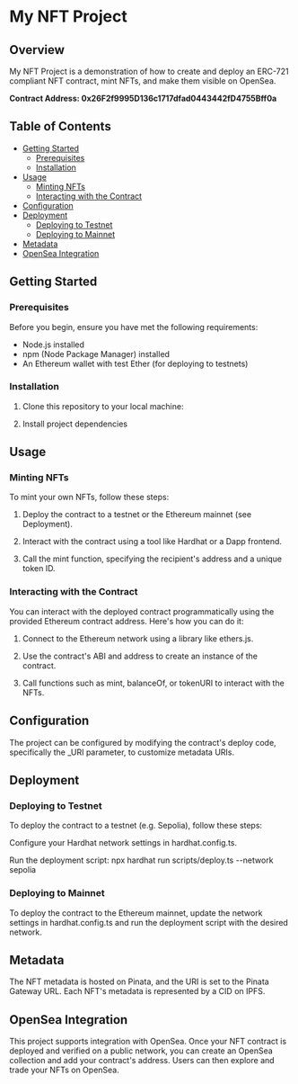# My NFT Project

## Overview

My NFT Project is a demonstration of how to create and deploy an ERC-721 compliant NFT contract, mint NFTs, and make them visible on OpenSea.

**Contract Address: 0x26F2f9995D136c1717dfad0443442fD4755Bff0a**

## Table of Contents

- [Getting Started](#getting-started)
  - [Prerequisites](#prerequisites)
  - [Installation](#installation)
- [Usage](#usage)
  - [Minting NFTs](#minting-nfts)
  - [Interacting with the Contract](#interacting-with-the-contract)
- [Configuration](#configuration)
- [Deployment](#deployment)
  - [Deploying to Testnet](#deploying-to-testnet)
  - [Deploying to Mainnet](#deploying-to-mainnet)
- [Metadata](#metadata)
- [OpenSea Integration](#opensea-integration)

## Getting Started

### Prerequisites

Before you begin, ensure you have met the following requirements:

- Node.js installed
- npm (Node Package Manager) installed
- An Ethereum wallet with test Ether (for deploying to testnets)

### Installation

1. Clone this repository to your local machine:

2. Install project dependencies

## Usage

### Minting NFTs

To mint your own NFTs, follow these steps:

1. Deploy the contract to a testnet or the Ethereum mainnet (see Deployment).

2. Interact with the contract using a tool like Hardhat or a Dapp frontend.

3. Call the mint function, specifying the recipient's address and a unique token ID.

### Interacting with the Contract

You can interact with the deployed contract programmatically using the provided Ethereum contract address. Here's how you can do it:

1. Connect to the Ethereum network using a library like ethers.js.

2. Use the contract's ABI and address to create an instance of the contract.

3. Call functions such as mint, balanceOf, or tokenURI to interact with the NFTs.

## Configuration

The project can be configured by modifying the contract's deploy code, specifically the \_URI parameter, to customize metadata URIs.

## Deployment

### Deploying to Testnet

To deploy the contract to a testnet (e.g. Sepolia), follow these steps:

Configure your Hardhat network settings in hardhat.config.ts.

Run the deployment script: npx hardhat run scripts/deploy.ts --network sepolia

### Deploying to Mainnet

To deploy the contract to the Ethereum mainnet, update the network settings in hardhat.config.ts and run the deployment script with the desired network.

## Metadata

The NFT metadata is hosted on Pinata, and the URI is set to the Pinata Gateway URL. Each NFT's metadata is represented by a CID on IPFS.

## OpenSea Integration

This project supports integration with OpenSea. Once your NFT contract is deployed and verified on a public network, you can create an OpenSea collection and add your contract's address. Users can then explore and trade your NFTs on OpenSea.
